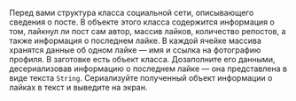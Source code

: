 Перед вами структура класса социальной сети, описывающего сведения о посте. 
В объекте этого класса содержится информация о том, лайкнул ли пост сам автор, массив лайков, 
количество репостов, а также информация о последнем лайке. 
В каждой ячейке массива хранятся данные об одном лайке — имя и ссылка на фотографию профиля.
В заготовке есть объект класса. 
Дозаполните его данными, десериализовав информацию о последнем лайке — 
она представлена в виде текста `String`. 
Сериализуйте полученный объект информации о лайках в текст и выведите на экран.